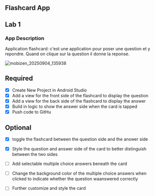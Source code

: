 ﻿## Flashcard App
## Lab 1
### App Description
Application flashcard: c'est une application pour poser une question et y repondre. Quand on clique sur la question il donne la reponse. 


![mobizen_20250904_135938](https://github.com/user-attachments/assets/177de8eb-e56f-402f-a692-e600e30eddaf)
## Required
- [X] Create New Project in Android Studio
- [X] Add a view for the front side of the flashcard to display the question
- [X] Add a view for the back side of the flashcard to display the answer
- [X] Build in logic to show the answer side when the card is tapped
- [X] Push code to GitHu

## Optional
- [X] toggle the flashcard between the question side and the answer side
- [x] Style the question and answer side of the card to better distinguish between the two sides
- [ ] Add selectable multiple choice answers beneath the card
- [ ] Change the background color of the multiple choice answers when clicked to indicate whether the question waanswered correctly
- [ ] Further customize and style the card


